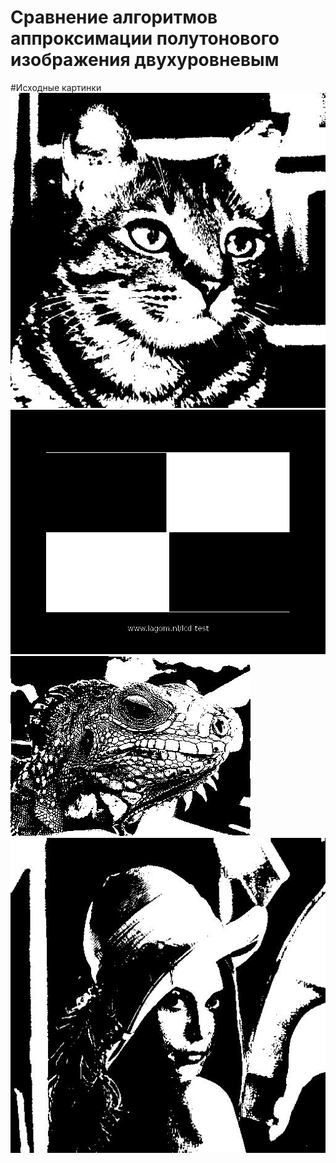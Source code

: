 # Сравнение алгоритмов аппроксимации полутонового изображения двухуровневым

#Исходные картинки
![alt text](https://github.com/ramazan-bagaev/computer_graphic/blob/master/2/thresholding/processed.cat.jpg?raw=true)
![alt text](https://github.com/ramazan-bagaev/computer_graphic/blob/master/2/thresholding/processed.gradient.png?raw=true)
![alt text](https://github.com/ramazan-bagaev/computer_graphic/blob/master/2/thresholding/processed.iguana.jpg?raw=true)
![alt text](https://github.com/ramazan-bagaev/computer_graphic/blob/master/2/thresholding/processed.lenna.jpg?raw=true)
